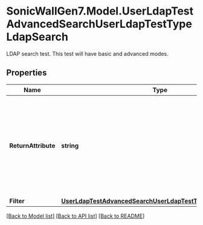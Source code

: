 # SonicWallGen7.Model.UserLdapTestAdvancedSearchUserLdapTestTypeLdapSearch
LDAP search test. This test will have basic and advanced modes.

## Properties

Name | Type | Description | Notes
------------ | ------------- | ------------- | -------------
**ReturnAttribute** | **string** | The return attributes will allow specifying a list of the attributes                to return and display rather than displaying the entire matched entry. | [optional] 
**Filter** | [**UserLdapTestAdvancedSearchUserLdapTestTypeLdapSearchFilter**](UserLdapTestAdvancedSearchUserLdapTestTypeLdapSearchFilter.md) |  | [optional] 

[[Back to Model list]](../README.md#documentation-for-models) [[Back to API list]](../README.md#documentation-for-api-endpoints) [[Back to README]](../README.md)

